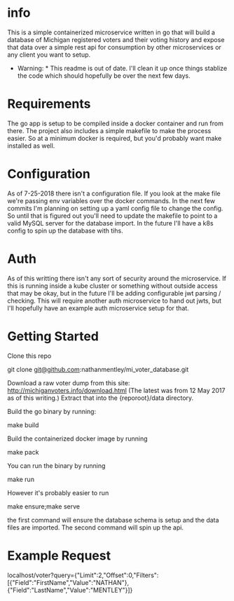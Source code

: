 # info

This is a simple containerized microservice written in go that will build a database of Michigan registered voters and their voting history and expose that data over a simple rest api for consumption by other microservices or any client you want to setup.

* Warning: * This readme is out of date. I'll clean it up once things stablize the code which should hopefully be over the next few days.

# Requirements

The go app is setup to be compiled inside a docker container and run from there. The project also includes a simple makefile to make the process easier.
So at a minimum docker is required, but you'd probably want make installed as well.

# Configuration

As of 7-25-2018 there isn't a configuration file. If you look at the make file we're passing env variables over the docker commands.
In the next few commits I'm planning on setting up a yaml config file to change the config. So until that is figured out you'll need to update the makefile to point to a valid MySQL server for the database import. In the future I'll have a k8s config to spin up the database with tihs.

# Auth

As of this writting there isn't any sort of security around the microservice. If this is running inside a kube cluster or something without outside access that may be okay, but in the future I'll be adding configurable jwt parsing / checking. This will require another auth microservice to hand out jwts, but I'll hopefully have an example auth microservice setup for that.

# Getting Started

Clone this repo

git clone git@github.com:nathanmentley/mi_voter_database.git

Download a raw voter dump from this site:
http://michiganvoters.info/download.html
(The latest was from 12 May 2017 as of this writing.)
Extract that into the {reporoot}/data directory.

Build the go binary by running:

make build

Build the containerized docker image by running

make pack

You can run the binary by running

make run

However it's probably easier to run

make ensure;make serve

the first command will ensure the database schema is setup and the data files are imported. The second command will spin up the api.


# Example Request

localhost/voter?query={"Limit":2,"Offset":0,"Filters":[{"Field":"FirstName","Value":"NATHAN"},{"Field":"LastName","Value":"MENTLEY"}]}
